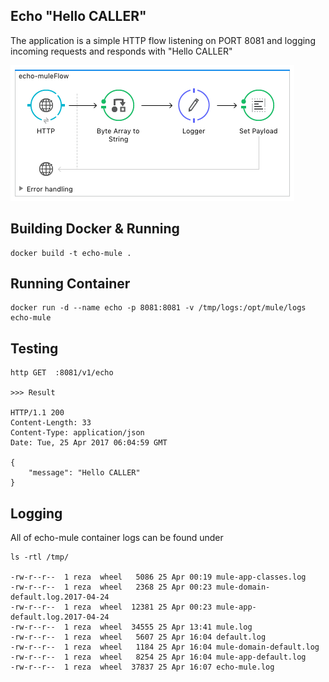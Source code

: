 ## Echo "Hello CALLER"
The application is a simple HTTP flow listening on PORT 8081 and logging incoming requests and responds with "Hello CALLER"

![alt text](https://github.com/rezamt/docker-pack/blob/master/echo-mule/docs/echo-mule.png "Application Flow")


## Building Docker & Running 


```
docker build -t echo-mule .

```

## Running Container

```
docker run -d --name echo -p 8081:8081 -v /tmp/logs:/opt/mule/logs echo-mule

```

## Testing 

```
http GET  :8081/v1/echo

>>> Result

HTTP/1.1 200
Content-Length: 33
Content-Type: application/json
Date: Tue, 25 Apr 2017 06:04:59 GMT

{
    "message": "Hello CALLER"
}
```

## Logging
All of echo-mule container logs can be found under

```
ls -rtl /tmp/

-rw-r--r--  1 reza  wheel   5086 25 Apr 00:19 mule-app-classes.log
-rw-r--r--  1 reza  wheel   2368 25 Apr 00:23 mule-domain-default.log.2017-04-24
-rw-r--r--  1 reza  wheel  12381 25 Apr 00:23 mule-app-default.log.2017-04-24
-rw-r--r--  1 reza  wheel  34555 25 Apr 13:41 mule.log
-rw-r--r--  1 reza  wheel   5607 25 Apr 16:04 default.log
-rw-r--r--  1 reza  wheel   1184 25 Apr 16:04 mule-domain-default.log
-rw-r--r--  1 reza  wheel   8254 25 Apr 16:04 mule-app-default.log
-rw-r--r--  1 reza  wheel  37837 25 Apr 16:07 echo-mule.log

```
